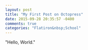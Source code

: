 ```yaml
---
layout: post
title: "My First Post on Octopress"
date: 2015-09-28 20:35:57 -0400
comments: true
categories: "Flatiron&nbsp;School"
---
```

"Hello, World."